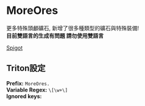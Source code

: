 # MoreOres

更多特殊頭顱礦石, 新增了很多種類型的礦石與特殊裝備! <br>
**目前雙語言的生成有問題 請勿使用雙語言**

[Spigot](https://www.spigotmc.org/resources/%E2%9B%8F%EF%B8%8Fmore-ores%E2%9B%8F%EF%B8%8F.77221/)

## Triton設定

**Prefix:** `MoreOres.`  
**Variable Regex:** `\[\w+\]`  
**Ignored keys:**

```

```
